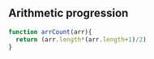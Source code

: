 
## Arithmetic progression
```javascript
function arrCount(arr){
  return (arr.length*(arr.length+1)/2)
}
```
